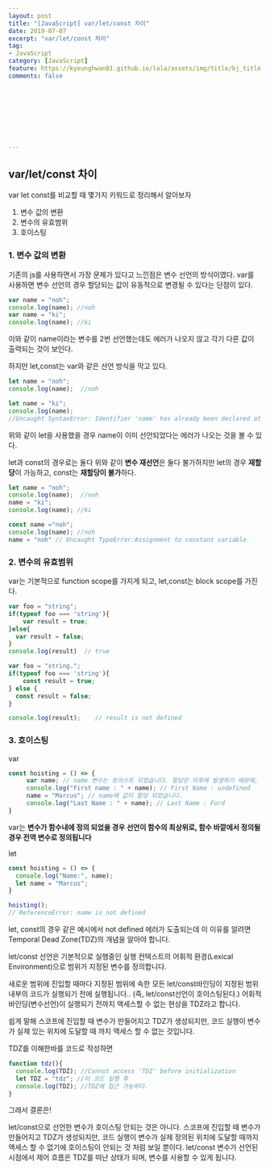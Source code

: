 ```yaml
---
layout: post
title: "[JavaScript] var/let/const 차이"
date: 2019-07-07
excerpt: "var/let/const 차이"
tag:
- JavaScript
category: [JavaScript]
feature: https://kyounghwan01.github.io/lala/assets/img/title/bj_title.jpg
comments: false









---
```




## var/let/const 차이

var let const를 비교할 때 몇가지 키워드로 정리해서 알아보자

1. 변수 값의 변환
2. 변수의 유효범위
3. 호이스팅



### 1. 변수 값의 변환

기존의 js를 사용하면서 가장 문제가 있다고 느낀점은 변수 선언의 방식이였다.
var를 사용하면 변수 선언의 경우 할당되는 값이 유동적으로 변경될 수 있다는 단점이 있다.

```js
var name = "noh";
console.log(name); //noh
var name = "ki";
console.log(name); //ki
```

이와 같이 name이라는 변수를 2번 선언했는데도 에러가 나오지 않고 각기 다른 값이 출력되는 것이 보인다. 

하지만 let,const는 var와 같은 선언 방식을 막고 있다.

```js
let name = "noh";
console.log(name);  //noh

let name = "ki";
console.log(name);
//Uncaught SyntaxError: Identifier 'name' has already been declared at <anonymous>:1:1
```

위와 같이 let을 사용했을 경우 name이 이미 선언되었다는 에러가 나오는 것을 볼 수 있다.

let과 const의 경우로는 둘다 위와 같이 **변수 재선언**은 둘다 불가하지만
let의 경우 **재할당**이 가능하고, const는 **재할당이 불가**하다.

```js
let name = "noh";
console.log(name);  //noh
name = "ki";
console.log(name); //ki

const name ="noh";
console.log(name); //noh
name = "noh" // Uncaught TypeError:Assignment to constant variable.
```



### 2. 변수의 유효범위

var는 기본적으로 function scope를 가지게 되고,
let,const는 block scope를 가진다.

```js
var foo = "string";
if(typeof foo === 'string'){
	var result = true;
}else{
  var result = false;
}
console.log(result)  // true
```

```js
var foo = "string.";
if(typeof foo === 'string'){
    const result = true;
} else {
  const result = false;
}

console.log(result);    // result is not defined
```



### 3. 호이스팅

var

```js
const hoisting = () => {
     var name; // name 변수는 호이스트 되었습니다. 할당은 이후에 발생하기 때문에, 이 시점에 name의 값은 undefined 입니다.
     console.log("First name : " + name); // First Name : undefined
     name = "Marcus"; // name에 값이 할당 되었습니다.
     console.log("Last Name : " + name); // Last Name : Ford
}
```

 var는  **변수가 함수내에 정의 되었을 경우 선언이 함수의 최상위로, 함수 바깥에서 정의될 경우 전역 변수로 정의됩니다**

let 

```js
const hoisting = () => {
  console.log("Name:", name);
  let name = "Marcus";
}

hoisting();
// ReferenceError: name is not defined
```

let, const의 경우 같은 예시에서 not defined 에러가 도출되는데 이 이유를 알려면
Temporal Dead Zone(TDZ)의 개념을 알아야 합니다.

let/const 선언은 기본적으로 실행중인 실행 컨텍스트의 어휘적 환경(Lexical Environment)으로 범위가 지정된 변수를 정의합니다.

새로운 범위에 진입할 때마다 지정된 범위에 속한 모든 let/const바인딩이 지정된 범위 내부의 코드가 실행되기 전에 실행됩니다.. (즉, let/const선언이 호이스팅된다.)
어휘적 바인딩(변수선언)이 실행되기 전까지 액세스할 수 없는 현상을 TDZ라고 합니다.

쉽게 말해 스코프에 진입할 때 변수가 만들어지고 TDZ가 생성되지만, 코드 실행이 변수가 실제 있는 위치에 도달할 때 까지 액세스 할 수 없는 것입니다.

TDZ를 이해한바를 코드로 작성하면

```js
function tdz(){
  console.log(TDZ); //Cannot access 'TDZ' before initialization
  let TDZ = "tdz"; //이 코드 실행 후
  console.log(TDZ); //TDZ에 접근 가능하다.
}
```



그래서 결론은!

let/const으로 선언한 변수가 호이스팅 안되는 것은 아니다. 스코프에 진입할 때 변수가 만들어지고 TDZ가 생성되지만, 코드 실행이 변수가 실제 정의된 위치에 도달할 때까지 액세스 할 수 없기에 호이스팅이 안되는 것 처럼 보일 뿐이다. let/const 변수가 선언된 시점에서 제어 흐름은 TDZ를 떠난 상태가 되며, 변수를 사용할 수 있게 됩니다.
